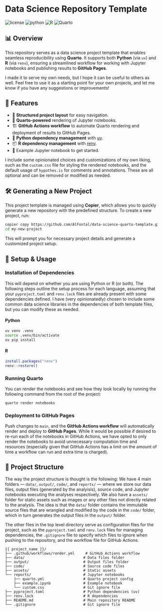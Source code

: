 # Data Science Repository Template
![license](https://img.shields.io/badge/license-MIT-green)
![python](https://img.shields.io/badge/python->3.10-orange?logo=Python&logoColor=white)
![R](https://img.shields.io/badge/R->4.4.2-blue?logo=R)
![Quarto](https://img.shields.io/badge/quarto->1.6-skyblue?logo=quarto)

## 📊 Overview

This repository serves as a data science project template that enables seamless reproducibility using **Quarto**. It supports both **Python** (via `uv`) and **R** (via `renv`), ensuring a streamlined workflow for working with Jupyter notebooks and publishing results to **GitHub Pages**.

I made it to serve my own needs, but I hope it can be useful to others as well. Feel free to use it as a starting point for your own projects, and let me know if you have any suggestions or improvements!

## 🚀 Features

- 📂 **Structured project layout** for easy navigation.
- 📜 **Quarto-powered** rendering of Jupyter notebooks.
- 🏗 **GitHub Actions workflow** to automate Quarto rendering and deployment of results to GitHub Pages.
- 🐍 **Python dependency management** with [uv](https://github.com/astral-sh/uv).
- 📦 **R dependency management** with [renv](https://rstudio.github.io/renv/).
- 📑 Example Jupyter notebook to get started.

I include some opinionated choices and customizations of my own liking, such as the `custom.css` file for styling the rendered notebooks, and the default usage of `hypothes.is` for comments and annotations. These are all optional and can be removed or modified as needed.

## 🛠 Generating a New Project

This project template is managed using **Copier**, which allows you to quickly generate a new repository with the predefined structure. To create a new project, run:

```bash
copier copy https://github.com/AlFontal/data-science-quarto-template.git my-new-project
cd my-new-project
```

This will prompt you for necessary project details and generate a customized project setup.


## 🔧 Setup & Usage

### Installation of Dependencies

This will depend on whether you are using Python or R (or both). The following steps outline the setup process for each language, assuming that your `pyproject.toml` and `renv.lock` files are already present with some dependencies defined. I have (very opinionatedly) chosen to include some common data science libraries in the dependencies of both template files, but you can modify these as needed.

#### Python
```bash
uv venv .venv
source .venv/bin/activate
uv pip install
```

#### R
```r
install.packages("renv")
renv::restore()
```

### Running Quarto

You can render the notebooks and see how they look locally by running the following command from the root of the project:

```bash
quarto render notebooks
```

### Deployment to GitHub Pages

Push changes to `main`, and the **GitHub Actions workflow** will automatically render and deploy to **GitHub Pages**. While it would be possible if desired to re-run each of the notebooks in GitHub Actions, we have opted to only render the notebooks to avoid unnecessary computation time and resources (especially given that GitHub Actions has a limit on the amount of time a workflow can run and extra time is charged).

## 📁 Project Structure

The way the project structure is thought is the following: We have 4 main folders — `data/`, `output/`, `code/`, and `reports/` — where we store our data files, output files (generated by the analyisis), source code, and Jupyter notebooks executing the analyses respectively. We also have a `assets/` folder for static assets such as images or any other files not directly related to the analysis. The idea is that the `data/` folder contains the immutable source files that are wrangled and modified by the code in the `code/` folder, which in turn generates the output files in the `output/` folder.

The other files in the top level directory serve as configuration files for the project, such as the `pyproject.toml` and `renv.lock` files for managing dependencies, the `.gitignore` file to specify which files to ignore when pushing to the repository, and the workflow file for GitHub Actions.

```
{{ project_name }}/
├── .github/workflows/render.yml     # GitHub Actions workflow
├── data/                           # Data files folder
├── output/                         # Output files folder
├── code/                           # Source code files
├── assets/                         # Static assets
└── reports/                        # Jupyter notebooks
    ├── quarto.yml                  # Quarto project config
    ├── example.ipynb               # Example notebook
    └── custom.css                  # Git ignore file
├── pyproject.toml                  # Python dependencies (uv)
├── renv.lock                       # R dependencies
├── README.md                       # Main repository README
└── .gitignore                      # Git ignore file
```

